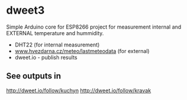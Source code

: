 # dweet3

Simple Arduino core for ESP8266 project for measurement internal and EXTERNAL temperature and hummidity.

- DHT22 (for internal measurement)
- www.hvezdarna.cz/meteo/lastmeteodata (for external)
- dweet.io - publish results

## See outputs in

<http://dweet.io/follow/kuchyn>
<http://dweet.io/follow/kravak>
